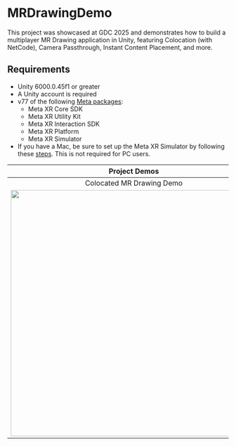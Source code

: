 # MRDrawingDemo

This project was showcased at GDC 2025 and demonstrates how to build a multiplayer MR Drawing application in Unity, featuring Colocation (with NetCode), Camera Passthrough, Instant Content Placement, and more.

## Requirements
- Unity 6000.0.45f1 or greater
- A Unity account is required 
- v77 of the following [Meta packages](https://assetstore.unity.com/publishers/25353):
  - Meta XR Core SDK
  - Meta XR Utility Kit
  - Meta XR Interaction SDK
  - Meta XR Platform
  - Meta XR Simulator
- If you have a Mac, be sure to set up the Meta XR Simulator by following these [steps](https://github.com/Oculus-VR/homebrew-repo/blob/main/meta-xr-simulator.md). This is not required for PC users.

|**Project Demos**|
|:-:|
|Colocated MR Drawing Demo|
|<img src="https://github.com/dilmerv/MRDrawingDemo/blob/master/Docs/images/Demo.gif" width="560">|
